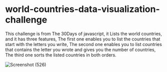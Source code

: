 # world-countries-data-visualization-challenge
This challenge is from The 30Days of javascript, it Lists the world countries, and it has three features,
The first one enables you to list the countries that start with the letters you write,
The second one enables you to list countries that contains the letter you wrote and gives you the number of countries,
The third one sorts the listed countries in both orders.


![Screenshot (526)](https://github.com/salmafadlabdulrahman/world-countries-data-visualization-challenge/assets/88597694/6b803273-8ad2-43e5-95b8-df90e223d798)

